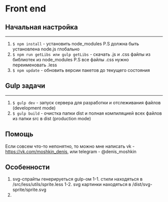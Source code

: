 # Front end

## Начальная настройка
***
1. `` $ npm install `` - установить node_modules P.S должна быть установлена node.js глобально
2. `` $ npm run getLibs или gulp getLibs `` - скачать .js и .css файлы из библиотек из node_modules P.S все файлы .css нужно переименовать .less
2. `` $ npm update `` - обновить версии пакетов до текущего состояния

## Gulp задачи
***
1. `` $ gulp dev `` - запуск сервера для разработки и отслеживания файлов (development mode) 
2. `` $ gulp build `` - очистка папки dist и полная компиляцией всех файлов из папки src в dist (production mode)

## Помощь
Если совсем что-то непонятно, то можно мне написать vk - https://vk.com/moshkin_denis, или telegram - @denis_moshkin

## Особенности

1. svg-спрайты генерируеться gulp-ом 
   1-1. стили находяться в /src/less/utils/sprite.less
   1-2. svg картинки находяться в /dist/svg-sprite/sprite.svg
2. 
 

